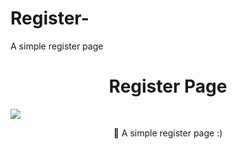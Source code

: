 # Register-
A simple register page
<h1 align="center">Register Page</h1>
<img src="https://camo.githubusercontent.com/9a4b82ff8ca4f363def590ed86dfed442287ad675f76dff58c7fe9f316ed88fa/68747470733a2f2f692e6962622e636f2f534b44704431422f43617074757261722e706e67"></img>

<p align="center">🚀 A simple register page :)</p>
